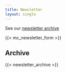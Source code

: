 ```yaml
---
title: Newsletter
layout: single
---
```


See our [newsletter archive](#archive)

{{< mc_newsletter_form >}}

## Archive

{{< newsletter_archive >}}